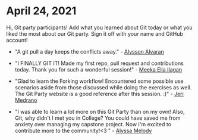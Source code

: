 # April 24, 2021

Hi, Git party participants! Add what you learned about Git today or what you liked the most about our Git party. Sign it off with your name and GitHub account!

* "A git pull a day keeps the conflicts away." - [Alysson Alvaran](https://github.com/alyssonalvaran)

* "I FINALLY GIT IT! Made my first repo, pull request and contributions today. Thank you for such a wonderful session!" - [Meeka Ella Ilagan](https://github.com/MeekaElla)

* "Glad to learn the Forking workflow! Encountered some possible use scenarios aside from those discussed while doing the exercises as well. The Git Party website is a good reference after this session. :)" - [Jeri Medrano](https://github.com/jerixmx)

* "I was able to learn a lot more on this Git Party than on my own! Also, Git, why didn't I met you in College? You could have saved me from anxiety over managing my capstone project. Now I'm excited to contribute more to the community!<3 " - [Alyssa Melody](https://github.com/alyssamelody)

